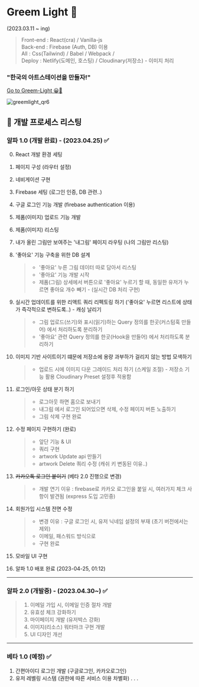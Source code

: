 # Greem Light 🎨

(2023.03.11 ~ ing)

> Front-end : React(cra) / Vanilla-js  
> Back-end : Firebase (Auth, DB) 이용  
> All : Css(Tailwind) / Babel / Webpack /  
> Deploy : Netlify(도메인, 호스팅) / Cloudinary(저장소) - 이미지 처리

### "한국의 아트스테이션을 만들자!"

<a href="https://fabulous-elf-ae7759.netlify.app/" target="_blank">Go to Greem-Light 😀🚀</a>

![greemlight_qr6](https://user-images.githubusercontent.com/57241573/235341361-68964357-0e1a-42e2-b7ba-8ba291b216ab.png)

## 📒 개발 프로세스 리스팅

### 알파 1.0 (개발 완료) - (2023.04.25) ✅

0.  React 개발 환경 세팅
1.  페이지 구성 (라우터 설정)
2.  네비게이션 구현
3.  Firebase 세팅 (로그인 인증, DB 관련..)
4.  구글 로그인 기능 개발 (firebase authentication 이용)
5.  제품(이미지) 업로드 기능 개발
6.  제품(이미지) 리스팅
7.  내가 올린 그림만 보여주는 '내그림' 페이지 라우팅 (나의 그림만 리스팅)
8.  '좋아요' 기능 구축을 위한 DB 설계
    > - '좋아요' 누른 그림 데이터 따로 담아서 리스팅
    > - '좋아요' 기능 개발 시작
    > - 제품(그림) 상세에서 버튼으로 '좋아요' 누르기 할 때, 동일한 유저가 누르면 좋아요 개수 빼기 - (실시간 DB 처리 구현)
9.  실시간 업데이트를 위한 리액트 쿼리 리펙토링 하기 ('좋아요' 누르면 리스트에 상태가 즉각적으로 변하도록..) - 캐싱 날리기

    > - 그림 업로드(쓰기)와 표시(읽기)하는 Query 정의를 한곳(커스텀훅 만들어) 에서 처리하도록 분리하기
    > - '좋아요' 관련 Query 정의를 한곳(Hook을 만들어) 에서 처리하도록 분리하기

10. 이미지 기반 사이트이기 떄문에 저장소에 용량 과부하가 걸리지 않는 방법 모색하기
    > - 업로드 시에 이미지 다운 그레이드 처리 하기 (스케일 조절) - 저장소 기능 활용 Cloudinary Preset 설정후 적용함
11. 로그인/아웃 상태 분기 하기
    > - 로그아웃 하면 홈으로 보내기
    > - 내그림 에서 로그인 되어있으면 삭제, 수정 페이지 버튼 노출하기
    > - 그림 삭제 구현 완료
12. 수정 페이지 구현하기 (완로)
    > - 앞단 기능 & UI
    > - 쿼리 구현
    > - artwork Update api 만들기
    > - artwork Delete 쿼리 수정 (캐쉬 키 변동된 이유..)
13. <strike>카카오톡 로그인 붙이기</strike> (베타 2.0 진행으로 변경)
    > - 개발 연기 이유 : firebase로 카카오 로그인을 붙일 시, 여러가지 체크 사항이 발견됨 (express 도입 고민중)
14. 회원가입 시스템 전면 수정
    > - 변경 이유 : 구글 로그인 시, 유저 닉네임 설정의 부재 (초기 버전에서는 제외)
    > - 이메일, 패스워드 방식으로
    > - 구현 완료
15. 모바일 UI 구현
16. 알파 1.0 배포 완료 (2023-04-25, 01:12)

<hr>

### 알파 2.0 (개발중) - (2023.04.30~) ✅

> 1. 이메일 가입 시, 이메일 인증 절차 개발
> 2. 유효성 체크 강화하기
> 3. 마이페이지 개발 (유저박스 강화)
> 4. 이미지(리소스) 워터마크 구현 개발
> 5. UI 디자인 개선

<hr>

### 베타 1.0 (예정) ✅

1. 간편아이디 로그인 개발 (구글로그인, 카카오로그인)
2. 유저 레벨링 시스템 (권한에 따른 서비스 이용 차별화)
   .
   .
   .
